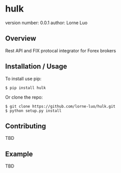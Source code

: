 hulk
===============================

version number: 0.0.1
author: Lorne Luo

Overview
--------

Rest API and FIX protocal integrator for Forex brokers

Installation / Usage
--------------------

To install use pip:

    $ pip install hulk


Or clone the repo:

    $ git clone https://github.com/lorne-luo/hulk.git
    $ python setup.py install
    
Contributing
------------

TBD

Example
-------

TBD
